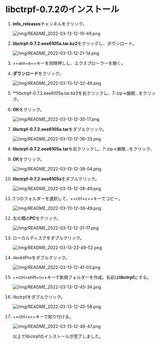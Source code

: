 # libctrpf-0.7.2のインストール

1. **info_releases**チャンネルをクリック。

    ![/img/README_2022-03-13-12-19-46.png](/img/README_2022-03-13-12-19-46.png)

1. **libctrpf-0.7.2.eee6105a.tar.bz2**をクリックし、ダウンロード。

    ![/img/README_2022-03-13-12-21-14.png](/img/README_2022-03-13-12-21-14.png)

1. ++win+e++キーを同時押しし、エクスプローラーを開く。

1. **ダウンロード**をクリック。

    ![/img/README_2022-03-13-12-32-49.png](/img/README_2022-03-13-12-32-49.png)

1. **libctrpf-0.7.2.eee6105a.tar.bz2を右クリックし、7-zip→展開…をクリック。

1. **OK**をクリック。

    ![/img/README_2022-03-13-12-35-17.png](/img/README_2022-03-13-12-35-17.png)

1. **libctrpf-0.7.2.eee6105a.tar**をダブルクリック。

    ![/img/README_2022-03-13-12-36-33.png](/img/README_2022-03-13-12-36-33.png)

1. **libctrpf-0.7.2.eee6105a.tar**を右クリックし、7-zip→展開…をクリック。

1. **OK**をクリック。

    ![/img/README_2022-03-13-12-38-04.png](/img/README_2022-03-13-12-38-04.png)

1. **libctrpf-0.7.2.eee6105a**をダブルクリック。

    ![/img/README_2022-03-13-12-38-49.png](/img/README_2022-03-13-12-38-49.png)

1. 2つのフォルダーを選択して、++ctrl+c++キーでコピー。

    ![/img/README_2022-03-13-12-39-49.png](/img/README_2022-03-13-12-39-49.png)

1. 左の欄の**PC**をクリック。

    ![/img/README_2022-03-13-12-31-17.png](/img/README_2022-03-13-12-31-17.png)

1. ローカルディスクをダブルクリック。

    ![/img/README_2022-03-13-23-49-52.png](/img/README_2022-03-13-23-49-52.png)

1. devkitProをダブルクリック。

    ![/img/README_2022-03-13-12-41-03.png](/img/README_2022-03-13-12-41-03.png)

1. ++ctrl+shift+n++キーで新規フォルダーを作成。名前は**libctrpf**にする。

    ![/img/README_2022-03-13-12-45-34.png](/img/README_2022-03-13-12-45-34.png)

1. libctrpfをダブルクリック。

    ![/img/README_2022-03-13-12-45-58.png](/img/README_2022-03-13-12-45-58.png)

1. ++ctrl+v++キーで貼り付ける。

    ![/img/README_2022-03-13-12-46-47.png](/img/README_2022-03-13-12-46-47.png)

    以上でlibctrpfのインストールが完了しました。
